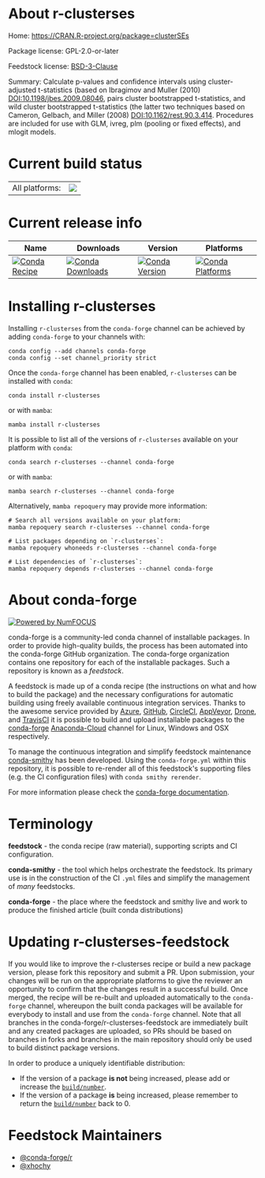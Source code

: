 About r-clusterses
==================

Home: https://CRAN.R-project.org/package=clusterSEs

Package license: GPL-2.0-or-later

Feedstock license: [BSD-3-Clause](https://github.com/conda-forge/r-clusterses-feedstock/blob/main/LICENSE.txt)

Summary: Calculate p-values and confidence intervals using cluster-adjusted t-statistics (based on Ibragimov and Muller (2010) <DOI:10.1198/jbes.2009.08046>, pairs cluster bootstrapped t-statistics, and wild cluster bootstrapped t-statistics (the latter two techniques based on Cameron, Gelbach, and Miller (2008) <DOI:10.1162/rest.90.3.414>. Procedures are included for use with GLM, ivreg, plm (pooling or fixed effects), and mlogit models.

Current build status
====================


<table><tr><td>All platforms:</td>
    <td>
      <a href="https://dev.azure.com/conda-forge/feedstock-builds/_build/latest?definitionId=7158&branchName=main">
        <img src="https://dev.azure.com/conda-forge/feedstock-builds/_apis/build/status/r-clusterses-feedstock?branchName=main">
      </a>
    </td>
  </tr>
</table>

Current release info
====================

| Name | Downloads | Version | Platforms |
| --- | --- | --- | --- |
| [![Conda Recipe](https://img.shields.io/badge/recipe-r--clusterses-green.svg)](https://anaconda.org/conda-forge/r-clusterses) | [![Conda Downloads](https://img.shields.io/conda/dn/conda-forge/r-clusterses.svg)](https://anaconda.org/conda-forge/r-clusterses) | [![Conda Version](https://img.shields.io/conda/vn/conda-forge/r-clusterses.svg)](https://anaconda.org/conda-forge/r-clusterses) | [![Conda Platforms](https://img.shields.io/conda/pn/conda-forge/r-clusterses.svg)](https://anaconda.org/conda-forge/r-clusterses) |

Installing r-clusterses
=======================

Installing `r-clusterses` from the `conda-forge` channel can be achieved by adding `conda-forge` to your channels with:

```
conda config --add channels conda-forge
conda config --set channel_priority strict
```

Once the `conda-forge` channel has been enabled, `r-clusterses` can be installed with `conda`:

```
conda install r-clusterses
```

or with `mamba`:

```
mamba install r-clusterses
```

It is possible to list all of the versions of `r-clusterses` available on your platform with `conda`:

```
conda search r-clusterses --channel conda-forge
```

or with `mamba`:

```
mamba search r-clusterses --channel conda-forge
```

Alternatively, `mamba repoquery` may provide more information:

```
# Search all versions available on your platform:
mamba repoquery search r-clusterses --channel conda-forge

# List packages depending on `r-clusterses`:
mamba repoquery whoneeds r-clusterses --channel conda-forge

# List dependencies of `r-clusterses`:
mamba repoquery depends r-clusterses --channel conda-forge
```


About conda-forge
=================

[![Powered by
NumFOCUS](https://img.shields.io/badge/powered%20by-NumFOCUS-orange.svg?style=flat&colorA=E1523D&colorB=007D8A)](https://numfocus.org)

conda-forge is a community-led conda channel of installable packages.
In order to provide high-quality builds, the process has been automated into the
conda-forge GitHub organization. The conda-forge organization contains one repository
for each of the installable packages. Such a repository is known as a *feedstock*.

A feedstock is made up of a conda recipe (the instructions on what and how to build
the package) and the necessary configurations for automatic building using freely
available continuous integration services. Thanks to the awesome service provided by
[Azure](https://azure.microsoft.com/en-us/services/devops/), [GitHub](https://github.com/),
[CircleCI](https://circleci.com/), [AppVeyor](https://www.appveyor.com/),
[Drone](https://cloud.drone.io/welcome), and [TravisCI](https://travis-ci.com/)
it is possible to build and upload installable packages to the
[conda-forge](https://anaconda.org/conda-forge) [Anaconda-Cloud](https://anaconda.org/)
channel for Linux, Windows and OSX respectively.

To manage the continuous integration and simplify feedstock maintenance
[conda-smithy](https://github.com/conda-forge/conda-smithy) has been developed.
Using the ``conda-forge.yml`` within this repository, it is possible to re-render all of
this feedstock's supporting files (e.g. the CI configuration files) with ``conda smithy rerender``.

For more information please check the [conda-forge documentation](https://conda-forge.org/docs/).

Terminology
===========

**feedstock** - the conda recipe (raw material), supporting scripts and CI configuration.

**conda-smithy** - the tool which helps orchestrate the feedstock.
                   Its primary use is in the construction of the CI ``.yml`` files
                   and simplify the management of *many* feedstocks.

**conda-forge** - the place where the feedstock and smithy live and work to
                  produce the finished article (built conda distributions)


Updating r-clusterses-feedstock
===============================

If you would like to improve the r-clusterses recipe or build a new
package version, please fork this repository and submit a PR. Upon submission,
your changes will be run on the appropriate platforms to give the reviewer an
opportunity to confirm that the changes result in a successful build. Once
merged, the recipe will be re-built and uploaded automatically to the
`conda-forge` channel, whereupon the built conda packages will be available for
everybody to install and use from the `conda-forge` channel.
Note that all branches in the conda-forge/r-clusterses-feedstock are
immediately built and any created packages are uploaded, so PRs should be based
on branches in forks and branches in the main repository should only be used to
build distinct package versions.

In order to produce a uniquely identifiable distribution:
 * If the version of a package **is not** being increased, please add or increase
   the [``build/number``](https://docs.conda.io/projects/conda-build/en/latest/resources/define-metadata.html#build-number-and-string).
 * If the version of a package **is** being increased, please remember to return
   the [``build/number``](https://docs.conda.io/projects/conda-build/en/latest/resources/define-metadata.html#build-number-and-string)
   back to 0.

Feedstock Maintainers
=====================

* [@conda-forge/r](https://github.com/conda-forge/r/)
* [@xhochy](https://github.com/xhochy/)

